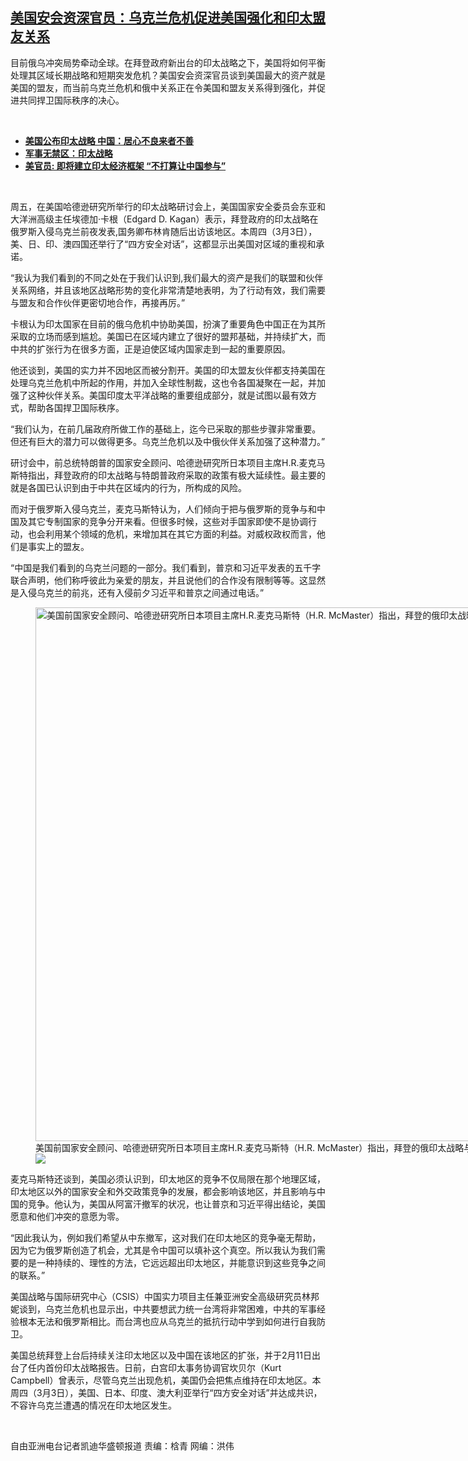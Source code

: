 <!--1646432670000-->
[美国安会资深官员：乌克兰危机促进美国强化和印太盟友关系](https://www.rfa.org/mandarin/yataibaodao/junshiwaijiao/kw-03042022093635.html)
------

<p>目前俄乌冲突局势牵动全球。在拜登政府新出台的印太战略之下，美国将如何平衡处理其区域长期战略和短期突发危机？美国安会资深官员谈到美国最大的资产就是美国的盟友，而当前乌克兰危机和俄中关系正在令美国和盟友关系得到强化，并促进共同捍卫国际秩序的决心。</p><p><br/></p><ul><li><a href="https://www.rfa.org/mandarin/Xinwen/6-02142022142458.html"><strong>美国公布印太战略 中国：居心不良来者不善</strong></a></li><li><strong><a href="https://www.rfa.org/mandarin/zhuanlan/junshiwujinqu/mil-02172022124301.html">军事无禁区：印太战略</a></strong></li><li><strong><a href="https://www.rfa.org/mandarin/Xinwen/1-02172022102321.html">美官员: 即将建立印太经济框架 “不打算让中国参与”</a></strong></li></ul><p><br/></p><p>周五，在美国哈德逊研究所举行的印太战略研讨会上，美国国家安全委员会东亚和大洋洲高级主任埃德加·卡根（Edgard D. Kagan）表示，拜登政府的印太战略在俄罗斯入侵乌克兰前夜发表,国务卿布林肯随后出访该地区。本周四（3月3日），美、日、印、澳四国还举行了“四方安全对话”，这都显示出美国对区域的重视和承诺。</p><p>“我认为我们看到的不同之处在于我们认识到,我们最大的资产是我们的联盟和伙伴关系网络，并且该地区战略形势的变化非常清楚地表明，为了行动有效，我们需要与盟友和合作伙伴更密切地合作，再接再厉。”</p><p>卡根认为印太国家在目前的俄乌危机中协助美国，扮演了重要角色中国正在为其所采取的立场而感到尴尬。美国已在区域内建立了很好的盟邦基础，并持续扩大，而中共的扩张行为在很多方面，正是迫使区域内国家走到一起的重要原因。</p><p>他还谈到，美国的实力并不因地区而被分割开。美国的印太盟友伙伴都支持美国在处理乌克兰危机中所起的作用，并加入全球性制裁，这也令各国凝聚在一起，并加强了这种伙伴关系。美国印度太平洋战略的重要组成部分，就是试图以最有效方式，帮助各国捍卫国际秩序。</p><p>“我们认为，在前几届政府所做工作的基础上，迄今已采取的那些步骤非常重要。但还有巨大的潜力可以做得更多。乌克兰危机以及中俄伙伴关系加强了这种潜力。”</p><p>研讨会中，前总统特朗普的国家安全顾问、哈德逊研究所日本项目主席H.R.麦克马斯特指出，拜登政府的印太战略与特朗普政府采取的政策有极大延续性。最主要的就是各国已认识到由于中共在区域内的行为，所构成的风险。</p><p>而对于俄罗斯入侵乌克兰，麦克马斯特认为，人们倾向于把与俄罗斯的竞争与和中国及其它专制国家的竞争分开来看。但很多时候，这些对手国家即使不是协调行动，也会利用某个领域的危机，来增加其在其它方面的利益。对威权政权而言，他们是事实上的盟友。</p><p>“中国是我们看到的乌克兰问题的一部分。我们看到，普京和习近平发表的五千字联合声明，他们称呼彼此为亲爱的朋友，并且说他们的合作没有限制等等。这显然是入侵乌克兰的前兆，还有入侵前夕习近平和普京之间通过电话。”</p><p><figure class="image-richtext image-inline captioned" style="width:1280px;"><img alt="美国前国家安全顾问、哈德逊研究所日本项目主席H.R.麦克马斯特（H.R. McMaster）指出，拜登的俄印太战略与特朗普政府采取的政策有极大延续性。（美联社图片）" height="854" src="https://www.rfa.org/mandarin/yataibaodao/junshiwaijiao/kw-03042022093635.html/kw0304.jpg/@@images/4d96bc4c-009f-452e-82e9-3144725c0343.jpeg" title="kw0304.jpg" width="1280"/><figcaption class="image-caption">美国前国家安全顾问、哈德逊研究所日本项目主席H.R.麦克马斯特（H.R. McMaster）指出，拜登的俄印太战略与特朗普政府采取的政策有极大延续性。（美联社图片）</figcaption><small></small><div id="zoomattribute"><a data-caption="美国前国家安全顾问、哈德逊研究所日本项目主席H.R.麦克马斯特（H.R. McMaster）指出，拜登的俄印太战略与特朗普政府采取的政策有极大延续性。（美联社图片）" data-fancybox="" href="https://www.rfa.org/mandarin/yataibaodao/junshiwaijiao/kw-03042022093635.html/kw0304.jpg" id="single_image" title="美国前国家安全顾问、哈德逊研究所日本项目主席H.R.麦克马斯特（H.R. McMaster）指出，拜登的俄印太战略与特朗普政府采取的政策有极大延续性。（美联社图片）"><img src="/++plone++rfa-resources/img/icon-zoom.png"/></a></div></figure></p><p>麦克马斯特还谈到，美国必须认识到，印太地区的竞争不仅局限在那个地理区域，印太地区以外的国家安全和外交政策竞争的发展，都会影响该地区，并且影响与中国的竞争。他认为，美国从阿富汗撤军的状况，也让普京和习近平得出结论，美国愿意和他们冲突的意愿为零。</p><p>“因此我认为，例如我们希望从中东撤军，这对我们在印太地区的竞争毫无帮助，因为它为俄罗斯创造了机会，尤其是令中国可以填补这个真空。所以我认为我们需要的是一种持续的、理性的方法，它远远超出印太地区，并能意识到这些竞争之间的联系。”</p><p>美国战略与国际研究中心（CSIS）中国实力项目主任兼亚洲安全高级研究员林邦妮谈到，乌克兰危机也显示出，中共要想武力统一台湾将非常困难，中共的军事经验根本无法和俄罗斯相比。而台湾也应从乌克兰的抵抗行动中学到如何进行自我防卫。</p><p>美国总统拜登上台后持续关注印太地区以及中国在该地区的扩张，并于2月11日出台了任内首份印太战略报告。日前，白宫印太事务协调官坎贝尔（Kurt Campbell）曾表示，尽管乌克兰出现危机，美国仍会把焦点维持在印太地区。本周四（3月3日），美国、日本、印度、澳大利亚举行“四方安全对话”并达成共识，不容许乌克兰遭遇的情况在印太地区发生。</p><p><br/></p><p>自由亚洲电台记者凯迪华盛顿报道    责编：梒青    网编：洪伟</p>
